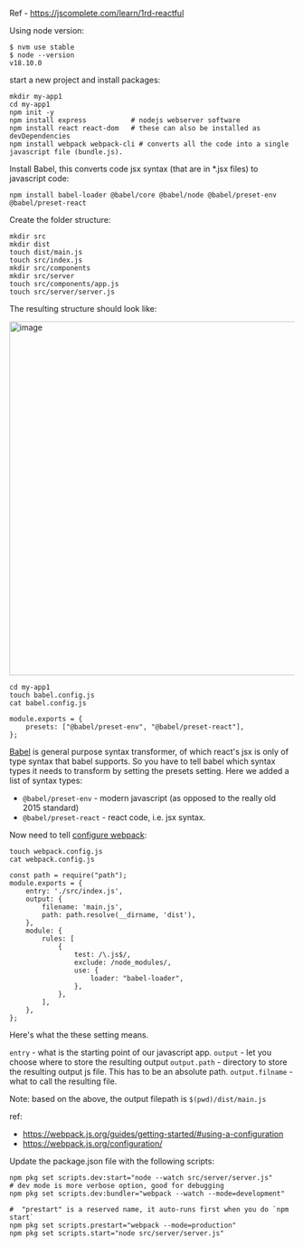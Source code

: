 Ref - https://jscomplete.com/learn/1rd-reactful

Using node version:

```shell
$ nvm use stable
$ node --version                                    
v18.10.0
```

start a new project and install packages:

```shell
mkdir my-app1
cd my-app1
npm init -y
npm install express           # nodejs webserver software  
npm install react react-dom   # these can also be installed as devDependencies
npm install webpack webpack-cli # converts all the code into a single javascript file (bundle.js). 
```

Install Babel, this converts code jsx syntax (that are in *.jsx files) to javascript code:

```shell
npm install babel-loader @babel/core @babel/node @babel/preset-env @babel/preset-react
```

Create the folder structure:

```shell
mkdir src
mkdir dist
touch dist/main.js
touch src/index.js
mkdir src/components
mkdir src/server
touch src/components/app.js
touch src/server/server.js
```

The resulting structure should look like:

<img width="625" alt="image" src="https://user-images.githubusercontent.com/11390994/206868957-3001a5cb-effe-4e73-97ad-9e16079fe137.png">


```shell
cd my-app1
touch babel.config.js
cat babel.config.js

module.exports = {
    presets: ["@babel/preset-env", "@babel/preset-react"],
};

```

[Babel](https://babeljs.io/) is general purpose syntax transformer, of which react's jsx is only of type syntax that babel supports. 
So you have to tell babel which syntax types it needs to transform by setting the presets setting. Here we added a list of syntax types:

- `@babel/preset-env` - modern javascript (as opposed to the really old 2015 standard)
- `@babel/preset-react` - react code, i.e. jsx syntax.

Now need to tell [configure webpack](https://webpack.js.org/configuration):

```shell
touch webpack.config.js
cat webpack.config.js

const path = require("path");
module.exports = {
    entry: './src/index.js',
    output: {
        filename: 'main.js',
        path: path.resolve(__dirname, 'dist'),
    },
    module: {
        rules: [
            {
                test: /\.js$/,
                exclude: /node_modules/,
                use: {
                    loader: "babel-loader",
                },
            },
        ],
    },
};
```

Here's what the these setting means. 


`entry` - what is the starting point of our javascript app. 
`output` - let you choose where to store the resulting output
`output.path` - directory to store the resulting output js file. This has to be an absolute path. 
`output.filname` - what to call the resulting file. 

Note: based on the above, the output filepath is `$(pwd)/dist/main.js`

ref: 
- https://webpack.js.org/guides/getting-started/#using-a-configuration
- https://webpack.js.org/configuration/


Update the package.json file with the following scripts:

```shell
npm pkg set scripts.dev:start="node --watch src/server/server.js"
# dev mode is more verbose option, good for debugging
npm pkg set scripts.dev:bundler="webpack --watch --mode=development"

#  "prestart" is a reserved name, it auto-runs first when you do `npm start`
npm pkg set scripts.prestart="webpack --mode=production"
npm pkg set scripts.start="node src/server/server.js"
```
